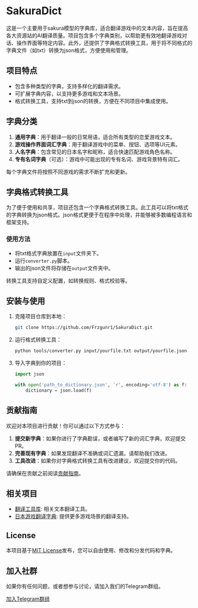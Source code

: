 
# SakuraDict

这是一个主要用于sakura模型的字典库，适合翻译游戏中的文本内容，旨在提高各大资源站的AI翻译质量。项目包含多个字典类别，以帮助更有效地翻译游戏对话、操作界面等特定内容。此外，还提供了字典格式转换工具，用于将不同格式的字典文件（如txt）转换为json格式，方便使用和管理。

## 项目特点
- 包含多种类型的字典，支持多样化的翻译需求。
- 可扩展字典内容，以支持更多游戏和文本场景。
- 格式转换工具，支持txt到json的转换，方便在不同项目中集成使用。

## 字典分类
1. **通用字典**：用于翻译一般的日常用语，适合所有类型的恋爱游戏文本。
2. **游戏操作界面词汇字典**：用于翻译游戏中的菜单、按钮、选项等UI元素。
3. **人名字典**：包含常见的日本名字和昵称，适合快速匹配游戏角色名称。
4. **专有名词字典**（可选）：游戏中可能出现的专有名词、游戏背景特有词汇。

每个字典文件将按照不同游戏的需求不断扩充和更新。

## 字典格式转换工具

为了便于使用和共享，项目还包含一个字典格式转换工具。此工具可以将txt格式的字典转换为json格式。json格式更便于在程序中处理，并能够被多数编程语言和框架支持。

### 使用方法
- 将txt格式字典放置在`input`文件夹下。
- 运行`converter.py`脚本。
- 输出的json文件将存储在`output`文件夹中。

转换工具支持自定义配置，如转换规则、格式校验等。

## 安装与使用

1. 克隆项目仓库到本地：
   ```bash
   git clone https://github.com/Frzgunr1/SakuraDict.git
   ```

2. 运行格式转换工具：
   ```bash
   python tools/converter.py input/yourfile.txt output/yourfile.json
   ```

3. 导入字典到你的项目：
   ```python
   import json

   with open('path_to_dictionary.json', 'r', encoding='utf-8') as f:
       dictionary = json.load(f)
   ```

## 贡献指南

欢迎对本项目进行贡献！你可以通过以下方式参与：

1. **提交新字典**：如果你进行了字典勘误，或者编写了新的词汇字典，欢迎提交PR。
2. **完善现有字典**：如果发现翻译不准确或词汇遗漏，请帮助我们改进。
3. **工具改进**：如果你对字典格式转换工具有改进建议，欢迎提交你的代码。

请确保在贡献之前阅读[贡献指南](CONTRIBUTING.md)。

## 相关项目

- [翻译工具库](https://github.com/example/translation-tool): 相关文本翻译工具。
- [日本游戏翻译字典](https://github.com/example/japanese-game-dictionary): 提供更多游戏场景的翻译支持。

## License

本项目基于[MIT License](LICENSE)发布，您可以自由使用、修改和分发代码和字典。

## 加入社群

如果你有任何问题，或者想参与讨论，请加入我们的Telegram群组。

[加入Telegram群组](https://t.me/+G0kcBnxHj585MmRl)

